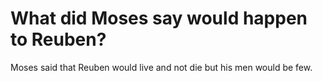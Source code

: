 # What did Moses say would happen to Reuben?

Moses said that Reuben would live and not die but his men would be few.

